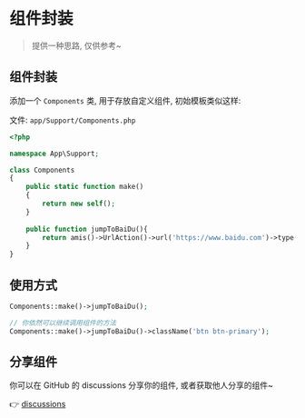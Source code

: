 # 组件封装

> 提供一种思路, 仅供参考~



## 组件封装

添加一个 `Components` 类, 用于存放自定义组件, 初始模板类似这样:

文件: `app/Support/Components.php`
```php
<?php

namespace App\Support;

class Components
{
    public static function make()
    {
        return new self();
    }
    
    public function jumpToBaiDu(){
        return amis()->UrlAction()->url('https://www.baidu.com')->type('link')->blank()->label('百度一下');
    }
}
```



## 使用方式

```php
Components::make()->jumpToBaiDu();

// 你依然可以继续调用组件的方法
Components::make()->jumpToBaiDu()->className('btn btn-primary');
```



## 分享组件

你可以在 GitHub 的 discussions 分享你的组件, 或者获取他人分享的组件~

👉 [discussions](https://github.com/Slowlyo/owl-admin/discussions/categories/%E7%BB%84%E4%BB%B6%E5%B0%81%E8%A3%85)
